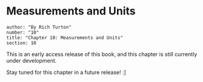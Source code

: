 # Measurements and Units
```metadata
author: "By Rich Turton"
number: "10"
title: "Chapter 10: Measurements and Units"
section: 10
```

This is an early access release of this book, and this chapter is still currently under development.

Stay tuned for this chapter in a future release! :]